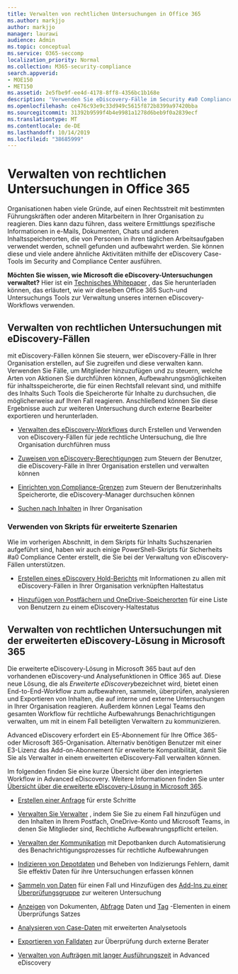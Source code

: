 ```yaml
---
title: Verwalten von rechtlichen Untersuchungen in Office 365
ms.author: markjjo
author: markjjo
manager: laurawi
audience: Admin
ms.topic: conceptual
ms.service: O365-seccomp
localization_priority: Normal
ms.collection: M365-security-compliance
search.appverid:
- MOE150
- MET150
ms.assetid: 2e5fbe9f-ee4d-4178-8ff8-4356bc1b168e
description: 'Verwenden Sie eDiscovery-Fälle im Security #a0 Compliance Center in Office 365, um die rechtliche Untersuchung Ihres Unternehmens zu verwalten. Wenn Sie über ein E5-Abonnement verfügen, können Sie die Falldaten weiter analysieren, indem Sie die Funktionen Textanalyse, Maschinelles Lernen und Vorhersage Codierung von Advanced eDiscovery verwenden.'
ms.openlocfilehash: ce476c93e9c33d949c5615f872b8399a97420bba
ms.sourcegitcommit: 31392b9599f4b4e9981a1278d6beb9f0a2839ecf
ms.translationtype: MT
ms.contentlocale: de-DE
ms.lasthandoff: 10/14/2019
ms.locfileid: "38685999"
---
```

# <a name="manage-legal-investigations-in-office-365"></a>Verwalten von rechtlichen Untersuchungen in Office 365

Organisationen haben viele Gründe, auf einen Rechtsstreit mit bestimmten Führungskräften oder anderen Mitarbeitern in Ihrer Organisation zu reagieren. Dies kann dazu führen, dass weitere Ermittlungs spezifische Informationen in e-Mails, Dokumenten, Chats und anderen Inhaltsspeicherorten, die von Personen in ihren täglichen Arbeitsaufgaben verwendet werden, schnell gefunden und aufbewahrt werden. Sie können diese und viele andere ähnliche Aktivitäten mithilfe der eDiscovery Case-Tools im Security and Compliance Center ausführen.
  
**Möchten Sie wissen, wie Microsoft die eDiscovery-Untersuchungen verwaltet?** Hier ist ein [Technisches Whitepaper](https://go.microsoft.com/fwlink/?linkid=852161) , das Sie herunterladen können, das erläutert, wie wir dieselben Office 365 Such-und Untersuchungs Tools zur Verwaltung unseres internen eDiscovery-Workflows verwenden.
   
## <a name="manage-legal-investigations-with-ediscovery-cases"></a>Verwalten von rechtlichen Untersuchungen mit eDiscovery-Fällen

mit eDiscovery-Fällen können Sie steuern, wer eDiscovery-Fälle in Ihrer Organisation erstellen, auf Sie zugreifen und diese verwalten kann. Verwenden Sie Fälle, um Mitglieder hinzuzufügen und zu steuern, welche Arten von Aktionen Sie durchführen können, Aufbewahrungsmöglichkeiten für inhaltsspeicherorte, die für einen Rechtsfall relevant sind, und mithilfe des Inhalts Such Tools die Speicherorte für Inhalte zu durchsuchen, die möglicherweise auf Ihren Fall reagieren. Anschließend können Sie diese Ergebnisse auch zur weiteren Untersuchung durch externe Bearbeiter exportieren und herunterladen.
  
- [Verwalten des eDiscovery-Workflows](ediscovery-cases.md) durch Erstellen und Verwenden von eDiscovery-Fällen für jede rechtliche Untersuchung, die Ihre Organisation durchführen muss 
    
- [Zuweisen von eDiscovery-Berechtigungen](assign-ediscovery-permissions.md) zum Steuern der Benutzer, die eDiscovery-Fälle in Ihrer Organisation erstellen und verwalten können 
    
- [Einrichten von Compliance-Grenzen](tagging-and-assessment-in-advanced-ediscovery.md) zum Steuern der Benutzerinhalts Speicherorte, die eDiscovery-Manager durchsuchen können 
    
- [Suchen nach Inhalten](search-for-content.md) in Ihrer Organisation 
    
### <a name="use-scripts-for-advanced-scenarios"></a>Verwenden von Skripts für erweiterte Szenarien

Wie im vorherigen Abschnitt, in dem Skripts für Inhalts Suchszenarien aufgeführt sind, haben wir auch einige PowerShell-Skripts für Sicherheits #a0 Compliance Center erstellt, die Sie bei der Verwaltung von eDiscovery-Fällen unterstützen.
  
- [Erstellen eines eDiscovery Hold-Berichts](create-a-report-on-holds-in-ediscovery-cases.md) mit Informationen zu allen mit eDiscovery-Fällen in Ihrer Organisation verknüpften Haltestatus 
    
- [Hinzufügen von Postfächern und OneDrive-Speicherorten](use-a-script-to-add-users-to-a-hold-in-ediscovery.md) für eine Liste von Benutzern zu einem eDiscovery-Haltestatus 
  
## <a name="manage-legal-investigations-with-the-advanced-ediscovery-solution-in-microsoft-365"></a>Verwalten von rechtlichen Untersuchungen mit der erweiterten eDiscovery-Lösung in Microsoft 365

Die erweiterte eDiscovery-Lösung in Microsoft 365 baut auf den vorhandenen eDiscovery-und Analysefunktionen in Office 365 auf. Diese neue Lösung, die als *Erweiterte eDiscovery*bezeichnet wird, bietet einen End-to-End-Workflow zum aufbewahren, sammeln, überprüfen, analysieren und Exportieren von Inhalten, die auf interne und externe Untersuchungen in Ihrer Organisation reagieren. Außerdem können Legal Teams den gesamten Workflow für rechtliche Aufbewahrungs Benachrichtigungen verwalten, um mit in einem Fall beteiligten Verwaltern zu kommunizieren.

Advanced eDiscovery erfordert ein E5-Abonnement für Ihre Office 365-oder Microsoft 365-Organisation. Alternativ benötigen Benutzer mit einer E3-Lizenz das Add-on-Abonnement für erweiterte Kompatibilität, damit Sie Sie als Verwalter in einem erweiterten eDiscovery-Fall verwalten können.

Im folgenden finden Sie eine kurze Übersicht über den integrierten Workflow in Advanced eDiscovery. Weitere Informationen finden Sie unter [Übersicht über die erweiterte eDiscovery-Lösung in Microsoft 365](overview-ediscovery-20.md).

- [Erstellen einer Anfrage](create-new-ediscovery-case.md) für erste Schritte

- [Verwalten Sie Verwalter](managing-custodians.md) , indem Sie Sie zu einem Fall hinzufügen und den Inhalten in Ihrem Postfach, OneDrive-Konto und Microsoft Teams, in denen Sie Mitglieder sind, Rechtliche Aufbewahrungspflicht erteilen.

- [Verwalten der Kommunikation](managing-custodian-communications.md) mit Depotbanken durch Automatisierung des Benachrichtigungsprozesses für rechtliche Aufbewahrungen

- [Indizieren von Depotdaten](processing-data-for-case.md) und Beheben von Indizierungs Fehlern, damit Sie effektiv Daten für ihre Untersuchungen erfassen können

- [Sammeln von Daten](collecting-data-for-ediscovery.md) für einen Fall und Hinzufügen des [Add-Ins zu einer Überprüfungsgruppe](collecting-data-for-ediscovery.md#adding-search-results-to-a-review-set) zur weiteren Untersuchung

- [Anzeigen](view-documents-in-review-set.md) von Dokumenten, [Abfrage](review-set-search.md) Daten und [Tag](tagging-documents.md) -Elementen in einem Überprüfungs Satzes

- [Analysieren von Case-Daten](analyzing-data-in-review-set.md) mit erweiterten Analysetools

- [Exportieren von Falldaten](exporting-data-ediscover20.md) zur Überprüfung durch externe Berater

- [Verwalten von Aufträgen mit langer Ausführungszeit](managing-jobs-ediscovery20.md) in Advanced eDiscovery
